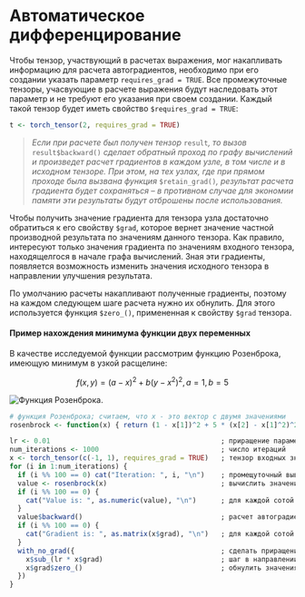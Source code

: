 # Автоматическое дифференцирование
Чтобы тензор, участвующий в расчетах выражения, мог накапливать информацию для расчета автоградиентов, необходимо при его создании указать параметр `requires_grad = TRUE`. Все промежуточные тензоры, учасвующие в расчете выражения будут наследовать этот параметр и не требуют его указания при своем создании. Каждый такой тензор будет иметь свойство `$requires_grad = TRUE`:
```r
t <- torch_tensor(2, requires_grad = TRUE)
```
>*Если при расчете был получен тензор* `result`*, то вызов* `result$backward()` *сделает обратный проход по графу вычислений и произведет расчет градиентов в каждом узле, в том числе и в исходном тензоре. При этом, на тех узлах, где при прямом проходе была вызвана функция* `$retain_grad()`*, результат расчета градиента будет сохраняться – в противном случае для экономии памяти эти результаты будут отброшены после использования.*

Чтобы получить значение градиента для тензора узла достаточно обратиться к его свойству `$grad`, которое вернет значение частной производной результата по значениям данного тензора. Как правило, интересуют только значения градиента по значениям входного тензора, находящелгося в начале графа вычислений. Зная эти градиенты, появляется возможность изменить значения исходного тензора в направлении улучшения результата.

По умолчанию расчеты накапливают полученные градиенты, поэтому на каждом следующем шаге расчета нужно их обнулить. Для этого используется функция `$zero_()`, примененная к свойству `$grad` тензора.
 
#### Пример нахождения минимума функции двух переменных
В качестве исследуемой функции рассмотрим функцию Розенброка, имеющую минимум в узкой расщелине:

$$
f(x, y) = (a - x)^2 + b (y - x^2)^2, a = 1, b = 5
$$

![Функция Розенброка.](https://skeydan.github.io/Deep-Learning-and-Scientific-Computing-with-R-torch/images/optim-1-rosenbrock.png)
```r
# функция Розенброка; считаем, что x - это вектор с двумя значениями
rosenbrock <- function(x) { return (1 - x[1])^2 + 5 * (x[2] - x[1]^2)^2 }

lr <- 0.01                                          ; приращение параметра на каждой итерации
num_iterations <- 1000                              ; число итераций
x <- torch_tensor(c(-1, 1), requires_grad = TRUE)   ; тензор входных значений функции
for (i in 1:num_iterations) {
  if (i %% 100 == 0) cat("Iteration: ", i, "\n")    ; промещуточный вывод для каждой сотой итерации
  value <- rosenbrock(x)                            ; вычислить значение функции
  if (i %% 100 == 0) {
    cat("Value is: ", as.numeric(value), "\n")      ; для каждой сотой итерации вывести полученное значение функции
  }
  value$backward()                                  ; расчет автоградиента
  if (i %% 100 == 0) {
    cat("Gradient is: ", as.matrix(x$grad), "\n")   ; для каждой сотой итерации вывести полученное значение градиента
  }
  with_no_grad({                                    ; сделать приращение значений тензора входных параметров (без расчета градиентов)
    x$sub_(lr * x$grad)                             ; шаг в направлении обратном градиенту
    x$grad$zero_()                                  ; обнулить значения градиентов тензора x
  })
}
```
